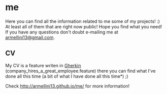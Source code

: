 # me
Here you can find all the information related to me some of my projects! :) At least all of them that are right now public! 
Hope you find what you need! If you have any questions don't doubt e-mailing me at armellini13@gmail.com.

## CV
My CV is a feature writen in [Gherkin](https://github.com/cucumber/cucumber/wiki/Gherkin) (company_hires_a_great_employee.feature) there you can find what I've
done all this time (a bit of what I have done all this time*) ;) 

Check http://armellini13.github.io/me/ for more information!
